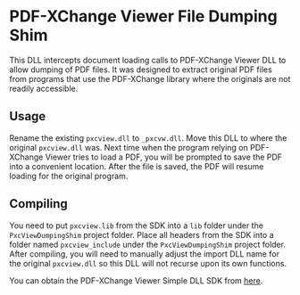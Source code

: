PDF-XChange Viewer File Dumping Shim
====================================

This DLL intercepts document loading calls to PDF-XChange Viewer DLL to allow dumping of PDF files. It was designed to extract original PDF files from programs that use the PDF-XChange library where the originals are not readily accessible.

Usage
-----

Rename the existing `pxcview.dll` to `_pxcvw.dll`. Move this DLL to where the original `pxcview.dll` was. Next time when the program relying on PDF-XChange Viewer tries to load a PDF, you will be prompted to save the PDF into a convenient location. After the file is saved, the PDF will resume loading for the original program.

Compiling
---------

You need to put `pxcview.lib` from the SDK into a `lib` folder under the `PxcViewDumpingShim` project folder. Place all headers from the SDK into a folder named `pxcview_include` under the `PxcViewDumpingShim` project folder. After compiling, you will need to manually adjust the import DLL name for the original `pxcview.dll` so this DLL will not recurse upon its own functions.

You can obtain the PDF-XChange Viewer Simple DLL SDK from [here](http://www.tracker-software.com/product/pdf-xchange-viewer-simple-dll-sdk).
